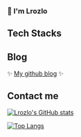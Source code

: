 ### 👋 I'm Lrozlo

## Tech Stacks


## Blog
✨ [My github blog](https://lrozlo.github.io) ✨

## Contact me

[![Lrozlo's GitHub stats](https://github-readme-stats.vercel.app/api?username=Lrozlo)](https://github.com/Lrozlo/github-readme-stats)

[![Top Langs](https://github-readme-stats.vercel.app/api/top-langs/?username=Lrozlo&layout=compact)](https://github.com/Lrozlo/github-readme-stats)

